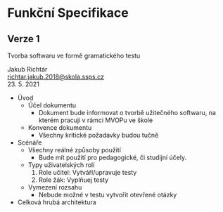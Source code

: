 # Funkční Specifikace
## Verze 1

Tvorba softwaru ve formě gramatického testu

Jakub Richtár <br/>
richtar.jakub.2018@skola.ssps.cz <br/>
23. 5. 2021

 

* Úvod
  * Účel dokumentu
    * Dokument bude informovat o tvorbě užitečného softwaru, na kterém pracuji v rámci MVOPu ve škole
  * Konvence dokumentu
    * Všechny kritické požadavky budou tučně
* Scénáře
  * Všechny reálné způsoby použití
    * Bude mít použití pro pedagogické, či studijní účely.
  * Typy uživatelských rolí
    1. Role učitel: Vytváří/upravuje testy
    2. Role žák: Vyplňuej testy
  * Vymezení rozsahu
    * Nebude možné v testu vytvořit otevřené otázky
* Celková hrubá architektura 
